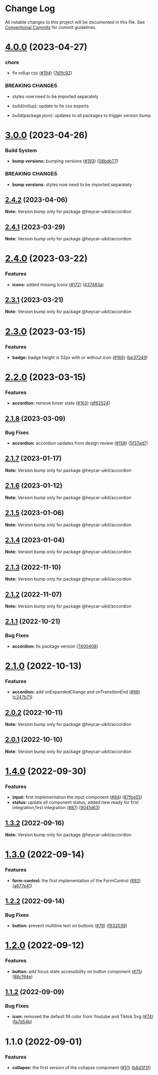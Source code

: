 # Change Log

All notable changes to this project will be documented in this file.
See [Conventional Commits](https://conventionalcommits.org) for commit guidelines.

# [4.0.0](https://github.com/hey-car/heycar-uikit/compare/@heycar-uikit/accordion@3.0.0...@heycar-uikit/accordion@4.0.0) (2023-04-27)


### chore

* fix rollup css ([#194](https://github.com/hey-car/heycar-uikit/issues/194)) ([7d1fc92](https://github.com/hey-car/heycar-uikit/commit/7d1fc92711ce1ee6004359e39ecb46b8b6c49204))


### BREAKING CHANGES

* styles now need to be imported separately

* build(rollup): update to fix css exports

* build(package.json): updates to all packages to trigger version bump





# [3.0.0](https://github.com/hey-car/heycar-uikit/compare/@heycar-uikit/accordion@2.4.2...@heycar-uikit/accordion@3.0.0) (2023-04-26)


### Build System

* **bump versions:** bumping versions ([#193](https://github.com/hey-car/heycar-uikit/issues/193)) ([08bdb77](https://github.com/hey-car/heycar-uikit/commit/08bdb771e58c3bbecfd370bf3df8d3e2c7b490f2))


### BREAKING CHANGES

* **bump versions:** styles now need to be imported separately





## [2.4.2](https://github.com/hey-car/heycar-uikit/compare/@heycar-uikit/accordion@2.4.1...@heycar-uikit/accordion@2.4.2) (2023-04-06)

**Note:** Version bump only for package @heycar-uikit/accordion





## [2.4.1](https://github.com/hey-car/heycar-uikit/compare/@heycar-uikit/accordion@2.4.0...@heycar-uikit/accordion@2.4.1) (2023-03-29)

**Note:** Version bump only for package @heycar-uikit/accordion





# [2.4.0](https://github.com/hey-car/heycar-uikit/compare/@heycar-uikit/accordion@2.3.1...@heycar-uikit/accordion@2.4.0) (2023-03-22)


### Features

* **icons:** added missing icons ([#172](https://github.com/hey-car/heycar-uikit/issues/172)) ([437483a](https://github.com/hey-car/heycar-uikit/commit/437483ab29f5fd88a5ed867ebba8a23c9a169728))





## [2.3.1](https://github.com/hey-car/heycar-uikit/compare/@heycar-uikit/accordion@2.3.0...@heycar-uikit/accordion@2.3.1) (2023-03-21)

**Note:** Version bump only for package @heycar-uikit/accordion





# [2.3.0](https://github.com/hey-car/heycar-uikit/compare/@heycar-uikit/accordion@2.2.0...@heycar-uikit/accordion@2.3.0) (2023-03-15)


### Features

* **badge:** badge height is 32px with or without icon ([#166](https://github.com/hey-car/heycar-uikit/issues/166)) ([be37249](https://github.com/hey-car/heycar-uikit/commit/be372496ec4b7fa0b44cafeae45cfcee63abe520))





# [2.2.0](https://github.com/hey-car/heycar-uikit/compare/@heycar-uikit/accordion@2.1.8...@heycar-uikit/accordion@2.2.0) (2023-03-15)


### Features

* **accordion:** remove hover state ([#163](https://github.com/hey-car/heycar-uikit/issues/163)) ([df62524](https://github.com/hey-car/heycar-uikit/commit/df62524e8b7252cb99f9e2ef0035a62241d50c6d))





## [2.1.8](https://github.com/hey-car/heycar-uikit/compare/@heycar-uikit/accordion@2.1.7...@heycar-uikit/accordion@2.1.8) (2023-03-09)


### Bug Fixes

* **accordion:** accordion updates from design review ([#158](https://github.com/hey-car/heycar-uikit/issues/158)) ([5f37ad7](https://github.com/hey-car/heycar-uikit/commit/5f37ad7195dbb1316ef95f0469b1f905f46d3a4f))





## [2.1.7](https://github.com/hey-car/heycar-uikit/compare/@heycar-uikit/accordion@2.1.6...@heycar-uikit/accordion@2.1.7) (2023-01-17)

**Note:** Version bump only for package @heycar-uikit/accordion





## [2.1.6](https://github.com/hey-car/heycar-uikit/compare/@heycar-uikit/accordion@2.1.5...@heycar-uikit/accordion@2.1.6) (2023-01-12)

**Note:** Version bump only for package @heycar-uikit/accordion





## [2.1.5](https://github.com/hey-car/heycar-uikit/compare/@heycar-uikit/accordion@2.1.4...@heycar-uikit/accordion@2.1.5) (2023-01-06)

**Note:** Version bump only for package @heycar-uikit/accordion





## [2.1.4](https://github.com/hey-car/heycar-uikit/compare/@heycar-uikit/accordion@2.1.3...@heycar-uikit/accordion@2.1.4) (2023-01-04)

**Note:** Version bump only for package @heycar-uikit/accordion





## [2.1.3](https://github.com/hey-car/heycar-uikit/compare/@heycar-uikit/accordion@2.1.2...@heycar-uikit/accordion@2.1.3) (2022-11-10)

**Note:** Version bump only for package @heycar-uikit/accordion





## [2.1.2](https://github.com/hey-car/heycar-uikit/compare/@heycar-uikit/accordion@2.1.1...@heycar-uikit/accordion@2.1.2) (2022-11-07)

**Note:** Version bump only for package @heycar-uikit/accordion





## [2.1.1](https://github.com/hey-car/heycar-uikit/compare/@heycar-uikit/accordion@2.1.0...@heycar-uikit/accordion@2.1.1) (2022-10-21)


### Bug Fixes

* **accordion:** fix package version ([7400408](https://github.com/hey-car/heycar-uikit/commit/7400408d26e8b0514cb86b99ec91aa537d7e568a))





# [2.1.0](https://github.com/hey-car/heycar-uikit/compare/@heycar-uikit/accordion@2.0.2...@heycar-uikit/accordion@2.1.0) (2022-10-13)

### Features

- **accordion:** add onExpandedChange and onTransitionEnd ([#96](https://github.com/hey-car/heycar-uikit/issues/96)) ([c247b71](https://github.com/hey-car/heycar-uikit/commit/c247b719f9d6669a5aa9fd7f4ac2e264b7764350))

## [2.0.2](https://github.com/hey-car/heycar-uikit/compare/@heycar-uikit/accordion@2.0.1...@heycar-uikit/accordion@2.0.2) (2022-10-11)

**Note:** Version bump only for package @heycar-uikit/accordion

## [2.0.1](https://github.com/hey-car/heycar-uikit/compare/@heycar-uikit/accordion@2.0.0...@heycar-uikit/accordion@2.0.1) (2022-10-10)

**Note:** Version bump only for package @heycar-uikit/accordion

# [1.4.0](https://github.com/hey-car/heycar-uikit/compare/@heycar-uikit/accordion@1.3.2...@heycar-uikit/accordion@1.4.0) (2022-09-30)

### Features

- **input:** first implementation the input component ([#84](https://github.com/hey-car/heycar-uikit/issues/84)) ([87fbe55](https://github.com/hey-car/heycar-uikit/commit/87fbe5549048e44006781092e9e5707b6e63534d))
- **status:** update all component status, added new ready for first integration,first integration ([#87](https://github.com/hey-car/heycar-uikit/issues/87)) ([9041d63](https://github.com/hey-car/heycar-uikit/commit/9041d630d8ca0b8b2dcfeed1965bbd6be8b70380))

## [1.3.2](https://github.com/hey-car/heycar-uikit/compare/@heycar-uikit/accordion@1.3.0...@heycar-uikit/accordion@1.3.2) (2022-09-16)

**Note:** Version bump only for package @heycar-uikit/accordion

# [1.3.0](https://github.com/hey-car/heycar-uikit/compare/@heycar-uikit/accordion@1.2.2...@heycar-uikit/accordion@1.3.0) (2022-09-14)

### Features

- **form-control:** the first implementation of the FormControl ([#82](https://github.com/hey-car/heycar-uikit/issues/82)) ([a677e41](https://github.com/hey-car/heycar-uikit/commit/a677e416511f411ee1389e42081963dd127254a9))

## [1.2.2](https://github.com/hey-car/heycar-uikit/compare/@heycar-uikit/accordion@1.2.0...@heycar-uikit/accordion@1.2.2) (2022-09-14)

### Bug Fixes

- **button:** prevent multiline text on buttons ([#78](https://github.com/hey-car/heycar-uikit/issues/78)) ([f832039](https://github.com/hey-car/heycar-uikit/commit/f83203934013ccbe9813744b08e93c670f9708a4))

# [1.2.0](https://github.com/hey-car/heycar-uikit/compare/@heycar-uikit/accordion@1.1.2...@heycar-uikit/accordion@1.2.0) (2022-09-12)

### Features

- **button:** add focus state accessibility on button component ([#75](https://github.com/hey-car/heycar-uikit/issues/75)) ([88c194e](https://github.com/hey-car/heycar-uikit/commit/88c194e1486b21dc2819a2c687c53086d5d1cd2d))

## [1.1.2](https://github.com/hey-car/heycar-uikit/compare/@heycar-uikit/accordion@1.1.0...@heycar-uikit/accordion@1.1.2) (2022-09-09)

### Bug Fixes

- **icon:** removed the default fill color from Youtube and Tiktok Svg ([#74](https://github.com/hey-car/heycar-uikit/issues/74)) ([fa7d54b](https://github.com/hey-car/heycar-uikit/commit/fa7d54bf0af5b5bb0463459ad25fce8079a21336))

# 1.1.0 (2022-09-01)

### Features

- **collapse:** the first version of the collapse component ([#51](https://github.com/hey-car/heycar-uikit/issues/51)) ([b8d3f3f](https://github.com/hey-car/heycar-uikit/commit/b8d3f3f88cdfde98bb0f6364973895a5e9969182))

